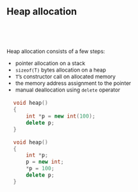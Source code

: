 ## Heap allocation

<div class="multicolumn">
<div class="col" style="margin-top: 70px; font-size: 85%;">

Heap allocation consists of a few steps:

* <!-- .element: class="fragment fade-in" --> pointer allocation on a stack
* <!-- .element: class="fragment fade-in" --> <code>sizeof(T)</code> bytes allocation on a heap
* <!-- .element: class="fragment fade-in" --> <code>T</code>’s constructor call on allocated memory
* <!-- .element: class="fragment fade-in" --> the memory address assignment to the pointer
* <!-- .element: class="fragment fade-in" --> manual deallocation using <code>delete</code> operator

</div>
<div class="col" style="margin: 15px;">

```cpp
void heap()
{
    int *p = new int(100);
    delete p;
}

void heap()
{
    int *p;
    p = new int;
    *p = 100;
    delete p;
}
```

</div>
</div>
